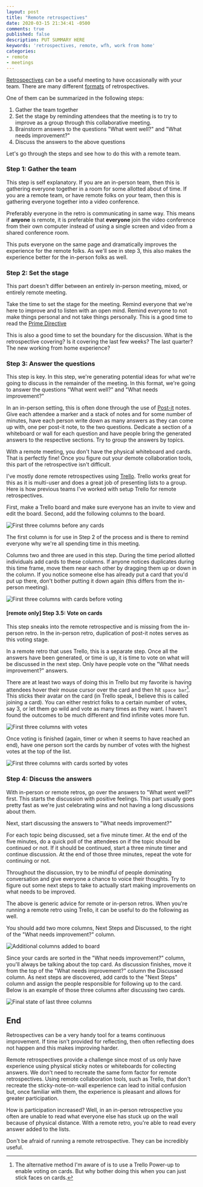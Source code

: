 ```yaml
---
layout: post
title: "Remote retrospectives"
date: 2020-03-15 21:34:41 -0500
comments: true
published: false
description: PUT SUMMARY HERE 
keywords: 'retrospectives, remote, wfh, work from home'
categories: 
- remote
- meetings
---
```


[Retrospectives](https://retrospectivewiki.org/index.php?title=Agile_Retrospective_Resource_Wiki) can be a useful meeting to have occasionally with your team.
There are many different [formats](https://retrospectivewiki.org/index.php?title=Retrospective_Plans) of retrospectives.

One of them can be summarized in the following steps:

1. Gather the team together
1. Set the stage by reminding attendees that the meeting is to try to improve as a group through this collaborative meeting.
1. Brainstorm answers to the questions "What went well?" and "What needs improvement?"
1. Discuss the answers to the above questions

Let's go through the steps and see how to do this with a remote team.

### Step 1: Gather the team

This step is self explanatory.
If you are an in-person team, then this is gathering everyone together in a room for some allotted about of time.
If you are a remote team, or have remote folks on your team, then this is gathering everyone together into a video conference.

Preferably everyone in the retro is communicating in same way.
This means if **anyone** is remote, it is preferable that **everyone** join the video conference from their own computer instead of using a single screen and video from a shared conference room.

This puts everyone on the same page and dramatically improves the experience for the remote folks.
As we'll see in step 3, this also makes the experience better for the in-person folks as well.

### Step 2: Set the stage

This part doesn't differ between an entirely in-person meeting, mixed, or entirely remote meeting.

Take the time to set the stage for the meeting.
Remind everyone that we're here to improve and to listen with an open mind.
Remind everyone to not make things personal and not take things personally.
This is a good time to read the [Prime Directive](https://retrospectivewiki.org/index.php?title=The_Prime_Directive)

This is also a good time to set the boundary for the discussion.
What is the retrospective covering?
Is it covering the last few weeks?
The last quarter?
The new working from home experience?

### Step 3: Answer the questions

This step is key.
In this step, we're generating potential ideas for what we're going to discuss in the remainder of the meeting.
In this format, we're going to answer the questions "What went well?" and "What needs improvement?"

In an in-person setting, this is often done through the use of [Post-it](https://www.post-it.com/3M/en_US/post-it/products/~/Post-it-Products/Notes/Super-Sticky/?N=4327+5927575+7568222+3294529207+3294857497&rt=r3) notes.
Give each attendee a marker and a stack of notes and for some number of minutes, have each person write down as many answers as they can come up with, one per post-it note, to the two questions.
Dedicate a section of a whiteboard or wall for each question and have people bring the generated answers to the respective sections.
Try to group the answers by topics.

With a remote meeting, you don't have the physical whiteboard and cards.
That is perfectly fine!
Once you figure out your demote collaboration tools, this part of the retrospective isn't difficult.

I've mostly done remote retrospectives using [Trello](https://trello.com/).
Trello works great for this as it is multi-user and does a great job of presenting lists to a group.
Here is how previous teams I've worked with setup Trello for remote retrospectives.

First, make a Trello board and make sure everyone has an invite to view and edit the board.
Second, add the following columns to the board.

![First three columns before any cards](/images/remote-retros/retros-first-three-columns.png "First three columns before any cards")

The first column is for use in Step 2 of the process and is there to remind everyone why we're all spending time in this meeting.

Columns two and three are used in this step.
During the time period allotted individuals add cards to these columns.
If anyone notices duplicates during this time frame, move them near each other by dragging them up or down in the column.
If you notice someone else has already put a card that you'd put up there, don't bother putting it down again (this differs from the in-person meeting).

![First three columns with cards before voting](/images/remote-retros/first-three-before-voting.png)

#### [remote only] Step 3.5: Vote on cards

This step sneaks into the remote retrospective and is missing from the in-person retro.
In the in-person retro, duplication of post-it notes serves as this voting stage.

In a remote retro that uses Trello, this is a separate step.
Once all the answers have been generated, or time is up, it is time to vote on what will be discussed in the next step.
Only have people vote on the "What needs improvement?" answers.

There are at least two ways of doing this in Trello but my favorite is having attendees hover their mouse cursor over the card and then hit `space bar`[^1].
This sticks their avatar on the card (in Trello speak, I believe this is called joining a card).
You can either restrict folks to a certain number of votes, say 3, or let them go wild and vote as many times as they want.
I haven't found the outcomes to be much different and find infinite votes more fun.

[^1]: The alternative method I'm aware of is to use a Trello Power-up to enable voting on cards. But why bother doing this when you can just stick faces on cards.

![First three columns with votes](/images/remote-retros/first-three-columns-with-votes.png)

Once voting is finished (again, timer or when it seems to have reached an end), have one person sort the cards by number of votes with the highest votes at the top of the list.

![First three columns with cards sorted by votes](/images/remote-retros/first-three-columns-votes-sorted.png)

### Step 4: Discuss the answers

With in-person or remote retros, go over the answers to "What went well?" first.
This starts the discussion with positive feelings.
This part usually goes pretty fast as we're just celebrating wins and not having a long discussions about them.

Next, start discussing the answers to "What needs improvement?"

For each topic being discussed, set a five minute timer.
At the end of the five minutes, do a quick poll of the attendees on if the topic should be continued or not.
If it should be continued, start a three minute timer and continue discussion.
At the end of those three minutes, repeat the vote for continuing or not.

Throughout the discussion, try to be mindful of people dominating conversation and give everyone a chance to voice their thoughts.
Try to figure out some next steps to take to actually start making improvements on what needs to be improved.

The above is generic advice for remote or in-person retros.
When you're running a remote retro using Trello, it can be useful to do the following as well.

You should add two more columns, Next Steps and Discussed, to the right of the "What needs improvement?" column.

![Additional columns added to board](/images/remote-retros/last-three-columns-before-discussion.png)

Since your cards are sorted in the "What needs improvement?" column, you'll always be talking about the top card.
As discussion finishes, move it from the top of the "What needs improvement?" column the Discussed column.
As next steps are discovered, add cards to the "Next Steps" column and assign the people responsible for following up to the card.
Below is an example of those three columns after discussing two cards.

![Final state of last three columns](/images/remote-retros/final-three-columns-post-discussion.png)

## End

Retrospectives can be a very handy tool for a teams continuous improvement.
If time isn't provided for reflecting, then often reflecting does not happen and this makes improving harder.

Remote retrospectives provide a challenge since most of us only have experience using physical sticky notes or whiteboards for collecting answers.
We don't need to recreate the same form factor for remote retrospectives.
Using remote collaboration tools, such as Trello, that don't recreate the sticky-note-on-wall experience can lead to initial confusion but, once familiar with them, the experience is pleasant and allows for greater participation.

How is participation increased?
Well, in an in-person retrospective you often are unable to read what everyone else has stuck up on the wall because of physical distance.
With a remote retro, you're able to read every answer added to the lists.

Don't be afraid of running a remote retrospective.
They can be incredibly useful.
